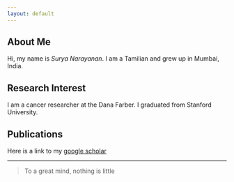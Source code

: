 ```yaml
---
layout: default
---
```


## About Me

<!-- <img class="profile-picture" src="sherlock.jpg"> -->

Hi, my name is *Surya Narayanan*. I am a Tamilian and grew up in Mumbai, India.

## Research Interest

I am a cancer researcher at the Dana Farber. I graduated from Stanford University.

## Publications

Here is a link to my [google scholar](http://google.com)

<!-- ## Typography

Something *italics* and something **bold**. -->

<!-- Here is a table

Year | Award | Category
-----|-------|--------
2014 | Emmy  | Won Outstanding Lead Actor in a miniseries or a movie
2015 | BAFTA | Nominated for Best Leading Actor for Sherlock
2014 | Satellite | Won Best Actor miniseries or television film

Here is a horizontal rule -->

---

> To a great mind, nothing is little

